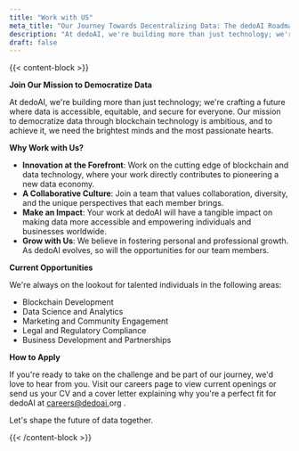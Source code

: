 ```yaml
---
title: "Work with US"
meta_title: "Our Journey Towards Decentralizing Data: The dedoAI Roadmap"
description: "At dedoAI, we're building more than just technology; we're crafting a future where data is accessible, equitable, and secure for everyone."
draft: false
---
```

{{< content-block >}}

**Join Our Mission to Democratize Data**

At dedoAI, we're building more than just technology; we're crafting a future where data is accessible, equitable, and secure for everyone. Our mission to democratize data through blockchain technology is ambitious, and to achieve it, we need the brightest minds and the most passionate hearts.

**Why Work with Us?**

* **Innovation at the Forefront**: Work on the cutting edge of blockchain and data technology, where your work directly contributes to pioneering a new data economy.
* **A Collaborative Culture**: Join a team that values collaboration, diversity, and the unique perspectives that each member brings.
* **Make an Impact**: Your work at dedoAI will have a tangible impact on making data more accessible and empowering individuals and businesses worldwide.
* **Grow with Us**: We believe in fostering personal and professional growth. As dedoAI evolves, so will the opportunities for our team members.

**Current Opportunities**

We're always on the lookout for talented individuals in the following areas:

* Blockchain Development
* Data Science and Analytics
* Marketing and Community Engagement
* Legal and Regulatory Compliance
* Business Development and Partnerships

**How to Apply**

If you're ready to take on the challenge and be part of our journey, we'd love to hear from you. Visit our careers page to view current openings or send us your CV and a cover letter explaining why you're a perfect fit for dedoAI at [careers@dedoai.](mailto:careers@dedoai.com "mailto\:careers@dedoai.com")org .

Let's shape the future of data together.

{{< /content-block >}}
